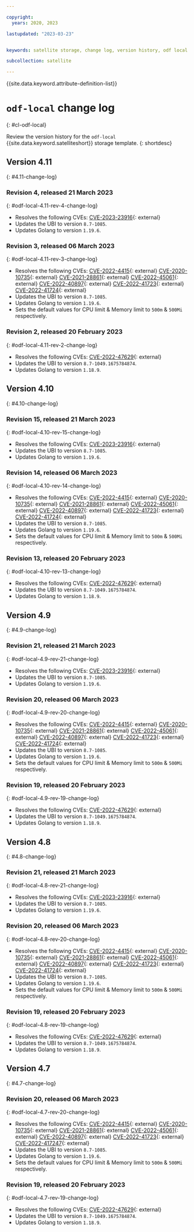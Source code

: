 ```yaml
---

copyright:
  years: 2020, 2023

lastupdated: "2023-03-23"


keywords: satellite storage, change log, version history, odf local

subcollection: satellite

---
```


{{site.data.keyword.attribute-definition-list}}

# `odf-local` change log
{: #cl-odf-local}

Review the version history for the `odf-local` {{site.data.keyword.satelliteshort}} storage template.
{: shortdesc}

## Version 4.11
{: #4.11-change-log}


### Revision 4, released 21 March 2023
{: #odf-local-4.11-rev-4-change-log}


- Resolves the following CVEs: [CVE-2023-23916](https://nvd.nist.gov/vuln/detail/CVE-2023-23916){: external} 
- Updates the UBI to version `8.7-1085`.
- Updates Golang to version `1.19.6`.

### Revision 3, released 06 March 2023
{: #odf-local-4.11-rev-3-change-log}


- Resolves the following CVEs: [CVE-2022-4415](https://nvd.nist.gov/vuln/detail/CVE-2022-4415){: external} [CVE-2020-10735](https://nvd.nist.gov/vuln/detail/CVE-2020-10735){: external} [CVE-2021-28861](https://nvd.nist.gov/vuln/detail/CVE-2021-28861){: external} [CVE-2022-45061](https://nvd.nist.gov/vuln/detail/CVE-2022-45061){: external} [CVE-2022-40897](https://nvd.nist.gov/vuln/detail/CVE-2022-40897){: external} [CVE-2022-41723](https://nvd.nist.gov/vuln/detail/CVE-2022-41723){: external} [CVE-2022-41724](https://nvd.nist.gov/vuln/detail/CVE-2022-41724){: external} 
- Updates the UBI to version `8.7-1085`.
- Updates Golang to version `1.19.6`.
- Sets the default values for CPU limit & Memory limit to `500m` & `500Mi` respectively. 

### Revision 2, released 20 February 2023
{: #odf-local-4.11-rev-2-change-log}


- Resolves the following CVEs: [CVE-2022-47629](https://nvd.nist.gov/vuln/detail/CVE-2022-47629){: external} 
- Updates the UBI to version `8.7-1049.1675784874`.
- Updates Golang to version `1.18.9`.


## Version 4.10
{: #4.10-change-log}


### Revision 15, released 21 March 2023
{: #odf-local-4.10-rev-15-change-log}


- Resolves the following CVEs: [CVE-2023-23916](https://nvd.nist.gov/vuln/detail/CVE-2023-23916){: external} 
- Updates the UBI to version `8.7-1085`.
- Updates Golang to version `1.19.6`.

### Revision 14, released 06 March 2023
{: #odf-local-4.10-rev-14-change-log}


- Resolves the following CVEs: [CVE-2022-4415](https://nvd.nist.gov/vuln/detail/CVE-2022-4415){: external} [CVE-2020-10735](https://nvd.nist.gov/vuln/detail/CVE-2020-10735){: external} [CVE-2021-28861](https://nvd.nist.gov/vuln/detail/CVE-2021-28861){: external} [CVE-2022-45061](https://nvd.nist.gov/vuln/detail/CVE-2022-45061){: external} [CVE-2022-40897](https://nvd.nist.gov/vuln/detail/CVE-2022-40897){: external} [CVE-2022-41723](https://nvd.nist.gov/vuln/detail/CVE-2022-41723){: external} [CVE-2022-41724](https://nvd.nist.gov/vuln/detail/CVE-2022-41724){: external} 
- Updates the UBI to version `8.7-1085`.
- Updates Golang to version `1.19.6`.
- Sets the default values for CPU limit & Memory limit to `500m` & `500Mi` respectively. 

### Revision 13, released 20 February 2023
{: #odf-local-4.10-rev-13-change-log}


- Resolves the following CVEs: [CVE-2022-47629](https://nvd.nist.gov/vuln/detail/CVE-2022-47629){: external} 
- Updates the UBI to version `8.7-1049.1675784874`.
- Updates Golang to version `1.18.9`.


## Version 4.9
{: #4.9-change-log}


### Revision 21, released 21 March 2023
{: #odf-local-4.9-rev-21-change-log}


- Resolves the following CVEs: [CVE-2023-23916](https://nvd.nist.gov/vuln/detail/CVE-2023-23916){: external} 
- Updates the UBI to version `8.7-1085`.
- Updates Golang to version `1.19.6`.

### Revision 20, released 06 March 2023
{: #odf-local-4.9-rev-20-change-log}


- Resolves the following CVEs: [CVE-2022-4415](https://nvd.nist.gov/vuln/detail/CVE-2022-4415){: external} [CVE-2020-10735](https://nvd.nist.gov/vuln/detail/CVE-2020-10735){: external} [CVE-2021-28861](https://nvd.nist.gov/vuln/detail/CVE-2021-28861){: external} [CVE-2022-45061](https://nvd.nist.gov/vuln/detail/CVE-2022-45061){: external} [CVE-2022-40897](https://nvd.nist.gov/vuln/detail/CVE-2022-40897){: external} [CVE-2022-41723](https://nvd.nist.gov/vuln/detail/CVE-2022-41723){: external} [CVE-2022-41724](https://nvd.nist.gov/vuln/detail/CVE-2022-41724){: external} 
- Updates the UBI to version `8.7-1085`.
- Updates Golang to version `1.19.6`.
- Sets the default values for CPU limit & Memory limit to `500m` & `500Mi` respectively. 

### Revision 19, released 20 February 2023
{: #odf-local-4.9-rev-19-change-log}


- Resolves the following CVEs: [CVE-2022-47629](https://nvd.nist.gov/vuln/detail/CVE-2022-47629){: external} 
- Updates the UBI to version `8.7-1049.1675784874`.
- Updates Golang to version `1.18.9`.


## Version 4.8
{: #4.8-change-log}


### Revision 21, released 21 March 2023
{: #odf-local-4.8-rev-21-change-log}


- Resolves the following CVEs: [CVE-2023-23916](https://nvd.nist.gov/vuln/detail/CVE-2023-23916){: external} 
- Updates the UBI to version `8.7-1085`.
- Updates Golang to version `1.19.6`.

### Revision 20, released 06 March 2023
{: #odf-local-4.8-rev-20-change-log}


- Resolves the following CVEs: [CVE-2022-4415](https://nvd.nist.gov/vuln/detail/CVE-2022-4415){: external} [CVE-2020-10735](https://nvd.nist.gov/vuln/detail/CVE-2020-10735){: external} [CVE-2021-28861](https://nvd.nist.gov/vuln/detail/CVE-2021-28861){: external} [CVE-2022-45061](https://nvd.nist.gov/vuln/detail/CVE-2022-45061){: external} [CVE-2022-40897](https://nvd.nist.gov/vuln/detail/CVE-2022-40897){: external} [CVE-2022-41723](https://nvd.nist.gov/vuln/detail/CVE-2022-41723){: external} [CVE-2022-41724](https://nvd.nist.gov/vuln/detail/CVE-2022-41724){: external} 
- Updates the UBI to version `8.7-1085`.
- Updates Golang to version `1.19.6`.
- Sets the default values for CPU limit & Memory limit to `500m` & `500Mi` respectively. 

### Revision 19, released 20 February 2023
{: #odf-local-4.8-rev-19-change-log}


- Resolves the following CVEs: [CVE-2022-47629](https://nvd.nist.gov/vuln/detail/CVE-2022-47629){: external} 
- Updates the UBI to version `8.7-1049.1675784874`.
- Updates Golang to version `1.18.9`.


## Version 4.7
{: #4.7-change-log}


### Revision 20, released 06 March 2023
{: #odf-local-4.7-rev-20-change-log}


- Resolves the following CVEs: [CVE-2022-4415](https://nvd.nist.gov/vuln/detail/CVE-2022-4415){: external} [CVE-2020-10735](https://nvd.nist.gov/vuln/detail/CVE-2020-10735){: external} [CVE-2021-28861](https://nvd.nist.gov/vuln/detail/CVE-2021-28861){: external} [CVE-2022-45061](https://nvd.nist.gov/vuln/detail/CVE-2022-45061){: external} [CVE-2022-40897](https://nvd.nist.gov/vuln/detail/CVE-2022-40897){: external} [CVE-2022-41723](https://nvd.nist.gov/vuln/detail/CVE-2022-41723){: external} [CVE-2022-417247](https://nvd.nist.gov/vuln/detail/CVE-2022-417247){: external} 
- Updates the UBI to version `8.7-1085`.
- Updates Golang to version `1.19.6`.
- Sets the default values for CPU limit & Memory limit to `500m` & `500Mi` respectively. 

### Revision 19, released 20 February 2023
{: #odf-local-4.7-rev-19-change-log}


- Resolves the following CVEs: [CVE-2022-47629](https://nvd.nist.gov/vuln/detail/CVE-2022-47629){: external} 
- Updates the UBI to version `8.7-1049.1675784874`.
- Updates Golang to version `1.18.9`.


